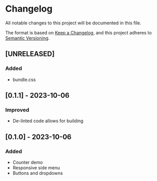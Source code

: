 # Changelog

All notable changes to this project will be documented in this file.

The format is based on [Keep a Changelog](https://keepachangelog.com/en/1.0.0/),
and this project adheres to [Semantic Versioning](https://semver.org/spec/v2.0.0.html).

## [UNRELEASED]

### Added
- bundle.css

## [0.1.1] - 2023-10-06

### Improved
- De-linted code allows for building

## [0.1.0] - 2023-10-06

### Added
- Counter demo
- Responsive side menu
- Buttons and dropdowns
